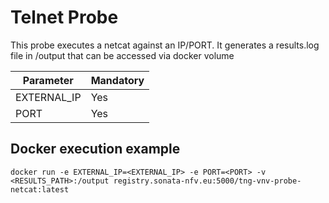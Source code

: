 # Telnet Probe

This probe executes a netcat against an IP/PORT. It generates a results.log file in /output that can be accessed via docker volume


| Parameter | Mandatory |
|---|---|
|EXTERNAL_IP| Yes|
|PORT|Yes|

## Docker execution example

    docker run -e EXTERNAL_IP=<EXTERNAL_IP> -e PORT=<PORT> -v <RESULTS_PATH>:/output registry.sonata-nfv.eu:5000/tng-vnv-probe-netcat:latest